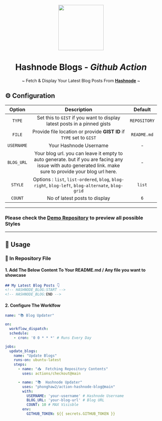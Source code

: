 <p align="center">
    <a href="https://hashnode.com/">
        <img src="https://cdn.svarun.dev/common/hashnode/icon.png" width="150px"/>
    </a>
</p>

<h1 align="center">Hashnode Blogs - <i>Github Action</i></h1>
<p align="center">~ Fetch & Display Your Latest Blog Posts From <a href="https://hashnode.com/"><strong>Hashnode</strong></a> ~</p>

## ⚙️ Configuration
| Option | Description | Default |
| :---: | :---: | :---: |
| `TYPE` | Set this to `GIST` if you want to display latest posts in a pinned gists | `REPOSITORY` |
| `FILE` | Provide file location or provide **GIST ID** if `TYPE` set to `GIST` | `README.md` |
| `USERNAME` | Your Hashnode Username | - |
| `BLOG_URL` | Your blog url. you can leave it empty to auto generate. but if you are facing any issue with auto generated link. make sure to provide your blog url here. | - |
| `STYLE` | Options :  `list`, `list-ordered`, `blog`, `blog-right`, `blog-left`, `blog-alternate`, `blog-grid` | `list` |
| `COUNT` | No of latest posts to display | `6` |

---
### Please check the [Demo Repository](https://github.com/varunsridharan/demo-action-hashnode-blog) to preview all possible **Styles**
---

## 🚀 Usage

### 💾  In Repository File
#### 1. Add The Below Content To Your README.md / Any file you want to showcase
```markdown
## My Latest Blog Posts 👇
<!-- HASHNODE_BLOG:START -->
<!-- HASHNODE_BLOG:END -->
```
#### 2. Configure The Worklfow
<!-- START RAW -->
```yaml
name: "📚 Blog Updater"

on:
  workflow_dispatch:
  schedule:
    - cron: '0 0 * * *' # Runs Every Day

jobs:
  update_blogs:
    name: "Update Blogs"
    runs-on: ubuntu-latest
    steps:
      - name: "📥  Fetching Repository Contents"
        uses: actions/checkout@main

      - name: "📚  Hashnode Updater"
        uses: "phonghaw2/action-hashnode-blog@main"
        with:
          USERNAME: 'your-username' # Hashnode Username
          BLOG_URL: 'your-blog-url' # Blog URL
          COUNT: 10 # MAX Visisble
        env:
          GITHUB_TOKEN: ${{ secrets.GITHUB_TOKEN }}
```
<!-- END RAW -->

